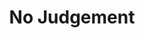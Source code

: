 ---
pid: LLP301
title: No Judgement
location_transcription: art museum
zipcode: '19120'
outside_phl: 
neighborhood: Logan,Olney
age: '14'
age_range: 13-19
instagram: 
image_file_name: LLP_301.jpg
proposal_transcription: No Judgement
topic: Inclusivity
topic_summary: '0'
type: Sculpture Statue
keywords_other: judgement
credit: "@lowkey_famous"
image_labels: 
twitter: 
facebook: 
permalink: "/monuments/llp301/"
layout: item-page
---